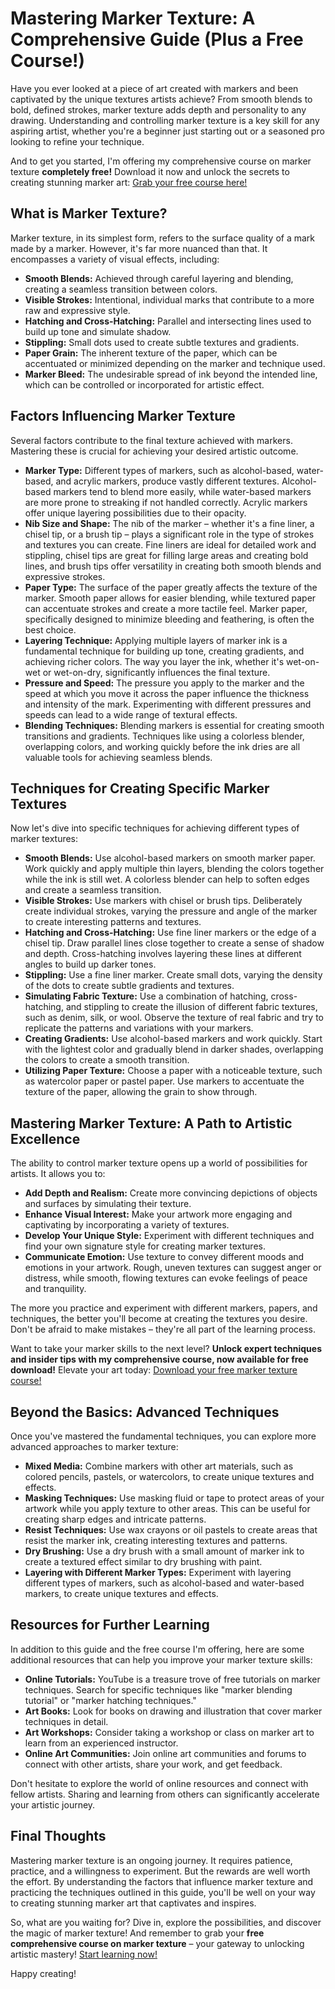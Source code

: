 # Mastering Marker Texture: A Comprehensive Guide (Plus a Free Course!)

Have you ever looked at a piece of art created with markers and been captivated by the unique textures artists achieve? From smooth blends to bold, defined strokes, marker texture adds depth and personality to any drawing. Understanding and controlling marker texture is a key skill for any aspiring artist, whether you're a beginner just starting out or a seasoned pro looking to refine your technique.

And to get you started, I'm offering my comprehensive course on marker texture **completely free!**  Download it now and unlock the secrets to creating stunning marker art: [Grab your free course here!](https://udemywork.com/marker-texture)

## What is Marker Texture?

Marker texture, in its simplest form, refers to the surface quality of a mark made by a marker. However, it's far more nuanced than that. It encompasses a variety of visual effects, including:

*   **Smooth Blends:** Achieved through careful layering and blending, creating a seamless transition between colors.
*   **Visible Strokes:** Intentional, individual marks that contribute to a more raw and expressive style.
*   **Hatching and Cross-Hatching:**  Parallel and intersecting lines used to build up tone and simulate shadow.
*   **Stippling:** Small dots used to create subtle textures and gradients.
*   **Paper Grain:**  The inherent texture of the paper, which can be accentuated or minimized depending on the marker and technique used.
*   **Marker Bleed:**  The undesirable spread of ink beyond the intended line, which can be controlled or incorporated for artistic effect.

## Factors Influencing Marker Texture

Several factors contribute to the final texture achieved with markers. Mastering these is crucial for achieving your desired artistic outcome.

*   **Marker Type:** Different types of markers, such as alcohol-based, water-based, and acrylic markers, produce vastly different textures. Alcohol-based markers tend to blend more easily, while water-based markers are more prone to streaking if not handled correctly. Acrylic markers offer unique layering possibilities due to their opacity.
*   **Nib Size and Shape:** The nib of the marker – whether it's a fine liner, a chisel tip, or a brush tip – plays a significant role in the type of strokes and textures you can create. Fine liners are ideal for detailed work and stippling, chisel tips are great for filling large areas and creating bold lines, and brush tips offer versatility in creating both smooth blends and expressive strokes.
*   **Paper Type:** The surface of the paper greatly affects the texture of the marker. Smooth paper allows for easier blending, while textured paper can accentuate strokes and create a more tactile feel. Marker paper, specifically designed to minimize bleeding and feathering, is often the best choice.
*   **Layering Technique:** Applying multiple layers of marker ink is a fundamental technique for building up tone, creating gradients, and achieving richer colors. The way you layer the ink, whether it's wet-on-wet or wet-on-dry, significantly influences the final texture.
*   **Pressure and Speed:** The pressure you apply to the marker and the speed at which you move it across the paper influence the thickness and intensity of the mark. Experimenting with different pressures and speeds can lead to a wide range of textural effects.
*   **Blending Techniques:** Blending markers is essential for creating smooth transitions and gradients. Techniques like using a colorless blender, overlapping colors, and working quickly before the ink dries are all valuable tools for achieving seamless blends.

## Techniques for Creating Specific Marker Textures

Now let's dive into specific techniques for achieving different types of marker textures:

*   **Smooth Blends:** Use alcohol-based markers on smooth marker paper. Work quickly and apply multiple thin layers, blending the colors together while the ink is still wet. A colorless blender can help to soften edges and create a seamless transition.
*   **Visible Strokes:** Use markers with chisel or brush tips. Deliberately create individual strokes, varying the pressure and angle of the marker to create interesting patterns and textures.
*   **Hatching and Cross-Hatching:** Use fine liner markers or the edge of a chisel tip. Draw parallel lines close together to create a sense of shadow and depth. Cross-hatching involves layering these lines at different angles to build up darker tones.
*   **Stippling:** Use a fine liner marker. Create small dots, varying the density of the dots to create subtle gradients and textures.
*   **Simulating Fabric Texture:** Use a combination of hatching, cross-hatching, and stippling to create the illusion of different fabric textures, such as denim, silk, or wool. Observe the texture of real fabric and try to replicate the patterns and variations with your markers.
*   **Creating Gradients:** Use alcohol-based markers and work quickly. Start with the lightest color and gradually blend in darker shades, overlapping the colors to create a smooth transition.
*   **Utilizing Paper Texture:** Choose a paper with a noticeable texture, such as watercolor paper or pastel paper. Use markers to accentuate the texture of the paper, allowing the grain to show through.

## Mastering Marker Texture: A Path to Artistic Excellence

The ability to control marker texture opens up a world of possibilities for artists. It allows you to:

*   **Add Depth and Realism:**  Create more convincing depictions of objects and surfaces by simulating their texture.
*   **Enhance Visual Interest:**  Make your artwork more engaging and captivating by incorporating a variety of textures.
*   **Develop Your Unique Style:**  Experiment with different techniques and find your own signature style for creating marker textures.
*   **Communicate Emotion:**  Use texture to convey different moods and emotions in your artwork. Rough, uneven textures can suggest anger or distress, while smooth, flowing textures can evoke feelings of peace and tranquility.

The more you practice and experiment with different markers, papers, and techniques, the better you'll become at creating the textures you desire. Don't be afraid to make mistakes – they're all part of the learning process.

Want to take your marker skills to the next level? **Unlock expert techniques and insider tips with my comprehensive course, now available for free download!** Elevate your art today: [Download your free marker texture course!](https://udemywork.com/marker-texture)

## Beyond the Basics: Advanced Techniques

Once you've mastered the fundamental techniques, you can explore more advanced approaches to marker texture:

*   **Mixed Media:** Combine markers with other art materials, such as colored pencils, pastels, or watercolors, to create unique textures and effects.
*   **Masking Techniques:** Use masking fluid or tape to protect areas of your artwork while you apply texture to other areas. This can be useful for creating sharp edges and intricate patterns.
*   **Resist Techniques:** Use wax crayons or oil pastels to create areas that resist the marker ink, creating interesting textures and patterns.
*   **Dry Brushing:** Use a dry brush with a small amount of marker ink to create a textured effect similar to dry brushing with paint.
*   **Layering with Different Marker Types:** Experiment with layering different types of markers, such as alcohol-based and water-based markers, to create unique textures and effects.

## Resources for Further Learning

In addition to this guide and the free course I'm offering, here are some additional resources that can help you improve your marker texture skills:

*   **Online Tutorials:** YouTube is a treasure trove of free tutorials on marker techniques. Search for specific techniques like "marker blending tutorial" or "marker hatching techniques."
*   **Art Books:** Look for books on drawing and illustration that cover marker techniques in detail.
*   **Art Workshops:** Consider taking a workshop or class on marker art to learn from an experienced instructor.
*   **Online Art Communities:** Join online art communities and forums to connect with other artists, share your work, and get feedback.

Don't hesitate to explore the world of online resources and connect with fellow artists. Sharing and learning from others can significantly accelerate your artistic journey.

## Final Thoughts

Mastering marker texture is an ongoing journey. It requires patience, practice, and a willingness to experiment. But the rewards are well worth the effort. By understanding the factors that influence marker texture and practicing the techniques outlined in this guide, you'll be well on your way to creating stunning marker art that captivates and inspires.

So, what are you waiting for? Dive in, explore the possibilities, and discover the magic of marker texture! And remember to grab your **free comprehensive course on marker texture** – your gateway to unlocking artistic mastery! [Start learning now!](https://udemywork.com/marker-texture)

Happy creating!
